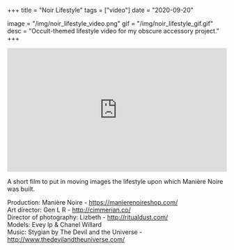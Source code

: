 +++
title = "Noir Lifestyle"
tags = ["video"]
date = "2020-09-20"

image = "/img/noir_lifestyle_video.png"
gif = "/img/noir_lifestyle_gif.gif"
desc = "Occult-themed lifestyle video for my obscure accessory project."
+++

<div style="padding:56.25% 0 0 0;position:relative;"><iframe src="https://player.vimeo.com/video/240519899?color=000000&title=0&byline=0&portrait=0" style="position:absolute;top:0;left:0;width:100%;height:100%;" frameborder="0" webkitallowfullscreen mozallowfullscreen allowfullscreen></iframe></div><script src="https://player.vimeo.com/api/player.js"></script>

A short film to put in moving images the lifestyle upon which Manière Noire was built.

Production: Manière Noire - https://manierenoireshop.com/  
Art director: Gen L R - http://cimmerian.co/  
Director of photography: Lizbeth - http://ritualdust.com/  
Models: Evey lp & Chanel Willard  
Music: Stygian by The Devil and the Universe - http://www.thedevilandtheuniverse.com/
